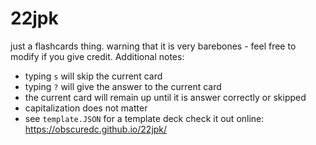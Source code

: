 # 22jpk
just a flashcards thing. warning that it is very barebones - feel free to modify if you give credit. Additional notes:
- typing `s` will skip the current card
- typing `?` will give the answer to the current card
- the current card will remain up until it is answer correctly or skipped
- capitalization does not matter
- see `template.JSON` for a template deck
check it out online: https://obscuredc.github.io/22jpk/
